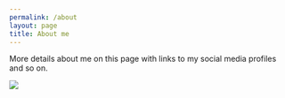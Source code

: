 ```yaml
---
permalink: /about
layout: page
title: About me
---
```


More details about me on this page with links to my social media profiles and so on.

![](https://marianads.github.io/tree/main/assets/imgs/me.png)

